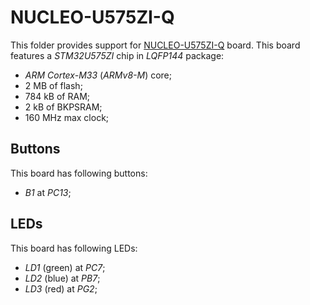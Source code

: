NUCLEO-U575ZI-Q
===============

This folder provides support for [NUCLEO-U575ZI-Q](https://www.st.com/en/evaluation-tools/nucleo-u575zi-q.html) board.
This board features a *STM32U575ZI* chip in *LQFP144* package:
- *ARM Cortex-M33* (*ARMv8-M*) core;
- 2 MB of flash;
- 784 kB of RAM;
- 2 kB of BKPSRAM;
- 160 MHz max clock;

Buttons
-------

This board has following buttons:
- *B1* at *PC13*;

LEDs
----

This board has following LEDs:
- *LD1* (green) at *PC7*;
- *LD2* (blue) at *PB7*;
- *LD3* (red) at *PG2*;
